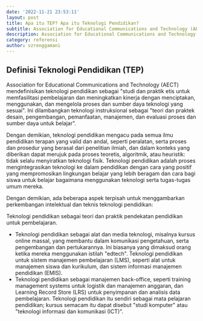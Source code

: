 ```yaml
---
date: '2022-11-21 23:53:11'
layout: post
title: Apa itu TEP? Apa itu Teknologi Pendidikan?
subtitle: Association for Educational Communications and Technology (AECT) mendefinisikan teknologi pendidikan sebagai "studi dan praktik etis untuk memfasilitasi pembelajaran dan meningkatkan kinerja dengan menciptakan, menggunakan, dan mengelola proses dan sumber daya teknologi yang sesuai".
description: Association for Educational Communications and Technology (AECT) mendefinisikan teknologi pendidikan sebagai "studi dan praktik etis untuk memfasilitasi pembelajaran dan meningkatkan kinerja dengan menciptakan, menggunakan, dan mengelola proses dan sumber daya teknologi yang sesuai".
category: referensi
author: vzrenggamani
---
```


## Definisi Teknologi Pendidikan (TEP)

Association for Educational Communications and Technology (AECT) mendefinisikan teknologi pendidikan sebagai "studi dan praktik etis untuk memfasilitasi pembelajaran dan meningkatkan kinerja dengan menciptakan, menggunakan, dan mengelola proses dan sumber daya teknologi yang sesuai". Ini dilambangkan teknologi instruksional sebagai "teori dan praktek desain, pengembangan, pemanfaatan, manajemen, dan evaluasi proses dan sumber daya untuk belajar".

Dengan demikian, teknologi pendidikan mengacu pada semua ilmu pendidikan terapan yang valid dan andal, seperti peralatan, serta proses dan prosedur yang berasal dari penelitian ilmiah, dan dalam konteks yang diberikan dapat merujuk pada proses teoretis, algoritmik, atau heuristik: tidak selalu menyiratkan teknologi fisik. Teknologi pendidikan adalah proses mengintegrasikan teknologi ke dalam pendidikan dengan cara yang positif yang mempromosikan lingkungan belajar yang lebih beragam dan cara bagi siswa untuk belajar bagaimana menggunakan teknologi serta tugas-tugas umum mereka.

Dengan demikian, ada beberapa aspek terpisah untuk menggambarkan perkembangan intelektual dan teknis teknologi pendidikan:

Teknologi pendidikan sebagai teori dan praktik pendekatan pendidikan untuk pembelajaran.

- Teknologi pendidikan sebagai alat dan media teknologi, misalnya kursus online massal, yang membantu dalam komunikasi pengetahuan, serta pengembangan dan pertukarannya. Ini biasanya yang dimaksud orang ketika mereka menggunakan istilah "edtech".
  Teknologi pendidikan untuk sistem manajemen pembelajaran (LMS), seperti alat untuk manajemen siswa dan kurikulum, dan sistem informasi manajemen pendidikan (EMIS).
- Teknologi pendidikan sebagai manajemen back-office, seperti training management systems untuk logistik dan manajemen anggaran, dan Learning Record Store (LRS) untuk penyimpanan dan analisis data pembelajaran.
  Teknologi pendidikan itu sendiri sebagai mata pelajaran pendidikan; kursus semacam itu dapat disebut "studi komputer" atau "teknologi informasi dan komunikasi (ICT)".
